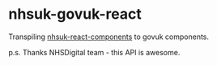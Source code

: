 # nhsuk-govuk-react
Transpiling [nhsuk-react-components](https://github.com/NHSDigital/nhsuk-react-components) to govuk components.

p.s. Thanks NHSDigital team - this API is awesome.  